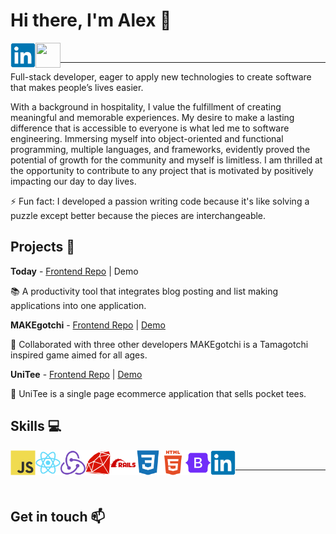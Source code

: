 # Hi there, I'm Alex 👋 
<center>
<a href="https://www.linkedin.com/in/alexagamil/" rel="nofollow">
  <img align="left" src="https://raw.githubusercontent.com/devicons/devicon/master/icons/linkedin/linkedin-plain.svg" height="40" width="40" style="max-width:100%;"></a>
  
 <a href="https://dev.to/gamil91" rel="nofollow">
  <img align="left" src=  
  "https://cdn.worldvectorlogo.com/logos/devto.svg" height="40" width="40" style="max-width:100%;"></a>
  
  </center>
  <br />
<hr />

Full-stack developer, eager to apply new technologies to create software that makes people’s lives easier. 

With a background in hospitality, I value the fulfillment of creating meaningful and memorable experiences. My desire to make a lasting difference that is accessible to everyone is what led me to software engineering. Immersing myself into object-oriented and functional programming, multiple languages, and frameworks, evidently proved the potential of growth for the community and myself is limitless. I am thrilled at the opportunity to contribute to any project that is motivated by positively impacting our day to day lives.

⚡ Fun fact: I developed a passion writing code because it's like solving a puzzle except better because the pieces are interchangeable.

## Projects 🎨 

**Today** - [Frontend Repo](https://github.com/gamil91/today-frontend) |  Demo 

📚  A productivity tool that integrates blog posting and list making applications into one application. 

**MAKEgotchi** -  [Frontend Repo](https://github.com/nnhk23/makegotchi-frontend) |  [Demo](https://www.loom.com/share/1d922ab3b61a40e387eead7d8eb1d4af)  

👾  Collaborated with three other developers MAKEgotchi is a Tamagotchi inspired game aimed for all ages. 

**UniTee** - [Frontend Repo](https://github.com/gamil91/phase3-project-unitee-frontend) |  [Demo](https://github.com/gamil91/phase3-project-unitee-frontend) 

👕  UniTee is a single page ecommerce application that sells pocket tees. 

## Skills 💻  ##


<img align="left" src="https://raw.githubusercontent.com/devicons/devicon/master/icons/javascript/javascript-original.svg" height="40" width="40" style="max-width:100%;">

<img align="left" src="https://raw.githubusercontent.com/devicons/devicon/master/icons/react/react-original.svg" height="40" width="40" style="max-width:100%;">

<img align="left" src="https://raw.githubusercontent.com/devicons/devicon/master/icons/redux/redux-original.svg" height="40" width="40" style="max-width:100%;">

<img align="left" src="https://raw.githubusercontent.com/devicons/devicon/master/icons/ruby/ruby-plain.svg" height="40" width="40" style="max-width:100%;">

<img align="left" src="https://raw.githubusercontent.com/devicons/devicon/master/icons/rails/rails-plain-wordmark.svg" height="40" width="40" style="max-width:100%;">

<img align="left" src="https://raw.githubusercontent.com/devicons/devicon/master/icons/css3/css3-plain.svg" height="40" width="40" style="max-width:100%;">

<img align="left" src="https://raw.githubusercontent.com/devicons/devicon/master/icons/html5/html5-plain-wordmark.svg" height="40" width="40" style="max-width:100%;">

<img align="left" src="https://raw.githubusercontent.com/devicons/devicon/master/icons/bootstrap/bootstrap-plain.svg" height="40" width="40" style="max-width:100%;">

<a href="https://www.linkedin.com/in/alexagamil/" rel="nofollow">
  <img align="left" src="https://raw.githubusercontent.com/devicons/devicon/master/icons/linkedin/linkedin-plain.svg" height="40" width="40" style="max-width:100%;"></a>
<br />
<hr />
<br />

## Get in touch 📫 



